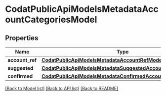 # CodatPublicApiModelsMetadataAccountCategoriesModel

## Properties
Name | Type | Description | Notes
------------ | ------------- | ------------- | -------------
**account_ref** | [**CodatPublicApiModelsMetadataAccountRefModel**](CodatPublicApiModelsMetadataAccountRefModel.md) |  | [optional] 
**suggested** | [**CodatPublicApiModelsMetadataSuggestedAccountCategoryModel**](CodatPublicApiModelsMetadataSuggestedAccountCategoryModel.md) |  | [optional] 
**confirmed** | [**CodatPublicApiModelsMetadataConfirmedAccountCategoryModel**](CodatPublicApiModelsMetadataConfirmedAccountCategoryModel.md) |  | [optional] 

[[Back to Model list]](../README.md#documentation-for-models) [[Back to API list]](../README.md#documentation-for-api-endpoints) [[Back to README]](../README.md)


